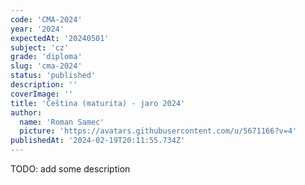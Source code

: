 ```yaml
---
code: 'CMA-2024'
year: '2024'
expectedAt: '20240501'
subject: 'cz'
grade: 'diploma'
slug: 'cma-2024'
status: 'published'
description: ''
coverImage: ''
title: 'Čeština (maturita) - jaro 2024'
author:
  name: 'Roman Samec'
  picture: 'https://avatars.githubusercontent.com/u/5671166?v=4'
publishedAt: '2024-02-19T20:11:55.734Z'
---
```


TODO: add some description